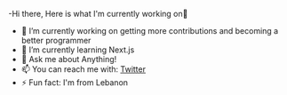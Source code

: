 -Hi there, Here is what I'm currently working on👋

- 🔭 I’m currently working on getting more contributions and becoming a better programmer
- 🌱 I’m currently learning Next.js
- 💬 Ask me about Anything!
- 📫 You can reach me with: [Twitter](https://twitter.com/Pixlerfrost)
- ⚡ Fun fact: I'm from Lebanon



